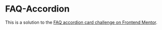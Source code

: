 # FAQ-Accordion
This is a solution to the [FAQ accordion card challenge on Frontend Mentor](https://www.frontendmentor.io/challenges/faq-accordion-card-XlyjD0Oam). 
